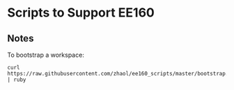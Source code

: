 # Scripts to Support EE160

## Notes
To bootstrap a workspace:

    curl https://raw.githubusercontent.com/zhaol/ee160_scripts/master/bootstrap.rb | ruby
